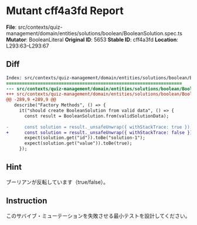 # Mutant cff4a3fd Report

**File**: src/contexts/quiz-management/domain/entities/solutions/boolean/BooleanSolution.spec.ts
**Mutator**: BooleanLiteral
**Original ID**: 5653
**Stable ID**: cff4a3fd
**Location**: L293:63–L293:67

## Diff

```diff
Index: src/contexts/quiz-management/domain/entities/solutions/boolean/BooleanSolution.spec.ts
===================================================================
--- src/contexts/quiz-management/domain/entities/solutions/boolean/BooleanSolution.spec.ts	original
+++ src/contexts/quiz-management/domain/entities/solutions/boolean/BooleanSolution.spec.ts	mutated #5653
@@ -289,9 +289,9 @@
   describe("Factory Methods", () => {
     it("should create BooleanSolution from valid data", () => {
       const result = BooleanSolution.from(validSolutionData);
 
-      const solution = result._unsafeUnwrap({ withStackTrace: true });
+      const solution = result._unsafeUnwrap({ withStackTrace: false });
       expect(solution.get("id")).toBe("solution-1");
       expect(solution.get("value")).toBe(true);
     });
```

## Hint

ブーリアンが反転しています（true/false）。

## Instruction

このサバイブ・ミューテーションを失敗させる最小テストを設計してください。
